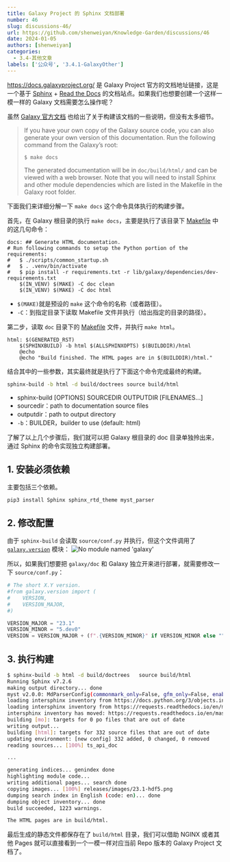 ```yaml
---
title: Galaxy Project 的 Sphinx 文档部署
number: 46
slug: discussions-46/
url: https://github.com/shenweiyan/Knowledge-Garden/discussions/46
date: 2024-01-05
authors: [shenweiyan]
categories: 
  - 3.4-其他文章
labels: ['公众号', '3.4.1-GalaxyOther']
---
```


<https://docs.galaxyproject.org/> 是 Galaxy Project 官方的文档地址链接，这是一个基于 [Sphinx](https://www.sphinx-doc.org/) + [Read the Docs](https://readthedocs.org/) 的文档站点。如果我们也想要创建一个这样一模一样的 Galaxy 文档需要怎么操作呢？

<!-- more -->

虽然 [Galaxy 官方文档](https://docs.galaxyproject.org/en/master/#building-this-documentation) 也给出了关于构建该文档的一些说明，但没有太多细节。

> If you have your own copy of the Galaxy source code, you can also generate your own version of this documentation. Run the following command from the Galaxy’s root:
> ```
> $ make docs
> ```
> The generated documentation will be in `doc/build/html/` and can be viewed with a web browser. Note that you will need to install Sphinx and other module dependencies which are listed in the Makefile in the Galaxy root folder.

下面我们来详细分解一下 `make docs` 这个命令具体执行的构建步骤。

首先，在 Galaxy 根目录的执行 `make docs`，主要是执行了该目录下 [Makefile](https://github.com/galaxyproject/galaxy/blob/dev/Makefile) 中的这几句命令：
```
docs: ## Generate HTML documentation.
# Run following commands to setup the Python portion of the requirements:
#   $ ./scripts/common_startup.sh
#   $ . .venv/bin/activate
#   $ pip install -r requirements.txt -r lib/galaxy/dependencies/dev-requirements.txt
	$(IN_VENV) $(MAKE) -C doc clean
	$(IN_VENV) $(MAKE) -C doc html
```
- `$(MAKE)`就是预设的 `make` 这个命令的名称（或者路径）。    
- `-C`：到指定目录下读取 Makefile 文件并执行（给出指定的目录的路径）。     

第二步，读取 `doc` 目录下的 [Makefile](https://github.com/galaxyproject/galaxy/blob/dev/doc/Makefile) 文件，并执行 `make html`。
```
html: $(GENERATED_RST)
	$(SPHINXBUILD) -b html $(ALLSPHINXOPTS) $(BUILDDIR)/html
	@echo
	@echo "Build finished. The HTML pages are in $(BUILDDIR)/html."
```

结合其中的一些参数，其实最终就是执行了下面这个命令完成最终的构建。
```bash
sphinx-build -b html -d build/doctrees source build/html
```

- sphinx-build [OPTIONS] SOURCEDIR OUTPUTDIR [FILENAMES...]
- sourcedir：path to documentation source files
- outputdir：path to output directory
- `-b`：BUILDER，builder to use (default: html)

了解了以上几个步骤后，我们就可以把 Galaxy 根目录的 doc 目录单独拎出来，通过 Sphinx 的命令实现独立构建部署。

## 1. 安装必须依赖

主要包括三个依赖。
```
pip3 install Sphinx sphinx_rtd_theme myst_parser
```

## 2. 修改配置

由于 `sphinx-build` 会读取 `source/conf.py` 并执行，但这个文件调用了 [`galaxy.version`](https://github.com/galaxyproject/galaxy/blob/dev/lib/galaxy/version.py) 模块：
![No module named 'galaxy'](https://shub.weiyan.tech/kgarden/2024/01/no-galaxy-version.png)

所以，如果我们想要把 `galaxy/doc` 和 Galaxy 独立开来进行部署，就需要修改一下 `source/conf.py`：
```python
# The short X.Y version.
#from galaxy.version import (
#    VERSION,
#    VERSION_MAJOR,
#)

VERSION_MAJOR = "23.1"
VERSION_MINOR = "5.dev0"
VERSION = VERSION_MAJOR + (f".{VERSION_MINOR}" if VERSION_MINOR else "")
```

## 3. 执行构建
```bash
$ sphinx-build -b html -d build/doctrees   source build/html
Running Sphinx v7.2.6
making output directory... done
myst v2.0.0: MdParserConfig(commonmark_only=False, gfm_only=False, enable_extensions={'deflist', 'attrs_block', 'substitution'}, disable_syntax=[], all_links_external=False, url_schemes=('http', 'https', 'mailto', 'ftp'), ref_domains=None, fence_as_directive=set(), number_code_blocks=[], title_to_header=False, heading_anchors=5, heading_slug_func=<function make_id at 0x7f46201a6a60>, html_meta={}, footnote_transition=True, words_per_minute=200, substitutions={}, linkify_fuzzy_links=True, dmath_allow_labels=True, dmath_allow_space=True, dmath_allow_digits=True, dmath_double_inline=False, update_mathjax=True, mathjax_classes='tex2jax_process|mathjax_process|math|output_area', enable_checkboxes=False, suppress_warnings=[], highlight_code_blocks=True)
loading intersphinx inventory from https://docs.python.org/3/objects.inv...
loading intersphinx inventory from https://requests.readthedocs.io/en/master/objects.inv...
intersphinx inventory has moved: https://requests.readthedocs.io/en/master/objects.inv -> https://requests.readthedocs.io/en/latest/objects.inv
building [mo]: targets for 0 po files that are out of date
writing output... 
building [html]: targets for 332 source files that are out of date
updating environment: [new config] 332 added, 0 changed, 0 removed
reading sources... [100%] ts_api_doc

...

generating indices... genindex done
highlighting module code... 
writing additional pages... search done
copying images... [100%] releases/images/23.1-hdf5.png
dumping search index in English (code: en)... done
dumping object inventory... done
build succeeded, 1223 warnings.

The HTML pages are in build/html.
```

最后生成的静态文件都保存在了 `build/html` 目录，我们可以借助 NGINX 或者其他 Pages 就可以直接看到一个一模一样对应当前 Repo 版本的 Galaxy Project 文档了。

<script src="https://giscus.app/client.js"
	data-repo="shenweiyan/Knowledge-Garden"
	data-repo-id="R_kgDOKgxWlg"
	data-mapping="number"
	data-term="46"
	data-reactions-enabled="1"
	data-emit-metadata="0"
	data-input-position="bottom"
	data-theme="light"
	data-lang="zh-CN"
	crossorigin="anonymous"
	async>
</script>
